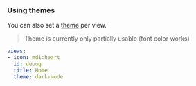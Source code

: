### Using themes

You can also set a [theme](https://www.home-assistant.io/components/frontend/#themes) per view. 

> Theme is currently only partially usable (font color works)

```yaml
views:
- icon: mdi:heart
  id: debug
  title: Home
  theme: dark-mode
```